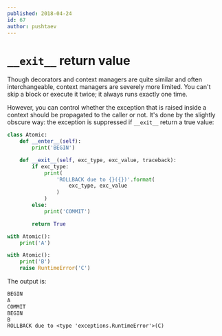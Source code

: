 ```yaml
---
published: 2018-04-24
id: 67
author: pushtaev
---
```


# `__exit__` return value

Though decorators and context managers are quite similar and often interchangeable, context managers are severely more limited. You can't skip a block or execute it twice; it always runs exactly one time.

However, you can control whether the exception that is raised inside a context should be propagated to the caller or not. It's done by the slightly obscure way: the exception is suppressed if `__exit__` return a true value:

```python {no-print}
class Atomic:
    def __enter__(self):
        print('BEGIN')

    def __exit__(self, exc_type, exc_value, traceback):
        if exc_type:
            print(
                'ROLLBACK due to {}({})'.format(
                    exc_type, exc_value
                )
            )
        else:
            print('COMMIT')

        return True

with Atomic():
    print('A')

with Atomic():
    print('B')
    raise RuntimeError('C')
```

The output is:

```txt
BEGIN
A
COMMIT
BEGIN
B
ROLLBACK due to <type 'exceptions.RuntimeError'>(C)
```
